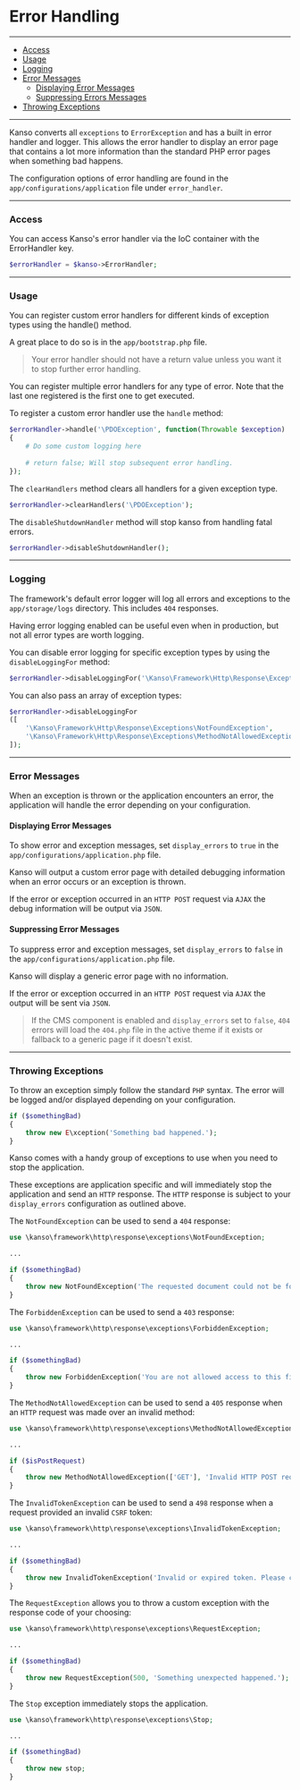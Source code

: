 # Error Handling

--------------------------------------------------------

* [Access](#access)
* [Usage](#usage)
* [Logging](#logging)
* [Error Messages](#error-messages)
	* [Displaying Error Messages](#displaying-error-messages)
	* [Suppressing Errors Messages](#suppressing-error-messages)
* [Throwing Exceptions](#throwing-exceptions)

--------------------------------------------------------

Kanso converts all `exceptions` to `ErrorException` and has a built in error handler and logger. This allows the error handler to display an error page that contains a lot more information than the standard PHP error pages when something bad happens.

The configuration options of error handling are found in the `app/configurations/application` file under `error_handler`.

--------------------------------------------------------

### Access
You can access Kanso's error handler via the IoC container with the ErrorHandler key.

```php
$errorHandler = $kanso->ErrorHandler;
```
--------------------------------------------------------

### Usage

You can register custom error handlers for different kinds of exception types using the handle() method.

A great place to do so is in the `app/bootstrap.php` file.

> Your error handler should not have a return value unless you want it to stop further error handling.

You can register multiple error handlers for any type of error. Note that the last one registered is the first one to get executed.

To register a custom error handler use the `handle` method:
```php
$errorHandler->handle('\PDOException', function(Throwable $exception)
{
    # Do some custom logging here
    
    # return false; Will stop subsequent error handling.
});
```

The `clearHandlers` method clears all handlers for a given exception type.
```php
$errorHandler->clearHandlers('\PDOException');
```

The `disableShutdownHandler` method will stop kanso from handling fatal errors.

```php
$errorHandler->disableShutdownHandler();
```

--------------------------------------------------------

### Logging

The framework's default error logger will log all errors and exceptions to the `app/storage/logs` directory. This includes `404` responses.

Having error logging enabled can be useful even when in production, but not all error types are worth logging.

You can disable error logging for specific exception types by using the `disableLoggingFor` method:
```php
$errorHandler->disableLoggingFor('\Kanso\Framework\Http\Response\Exceptions\NotFoundException');
```

You can also pass an array of exception types:

```php
$errorHandler->disableLoggingFor
([
    '\Kanso\Framework\Http\Response\Exceptions\NotFoundException',
    '\Kanso\Framework\Http\Response\Exceptions\MethodNotAllowedException',
]);
```
--------------------------------------------------------

### Error Messages

When an exception is thrown or the application encounters an error, the application will handle the error depending on your configuration.

#### Displaying Error Messages

To show error and exception messages, set `display_errors` to `true` in the `app/configurations/application.php` file.

Kanso will output a custom error page with detailed debugging information when an error occurs or an exception is thrown.

If the error or exception occurred in an `HTTP POST` request via `AJAX` the debug information will be output via `JSON`.

#### Suppressing Error Messages

To suppress error and exception messages, set `display_errors` to `false` in the `app/configurations/application.php` file.

Kanso will display a generic error page with no information.

If the error or exception occurred in an `HTTP POST` request via `AJAX` the output will be sent via `JSON`.

> If the CMS component is enabled and `display_errors` set to `false`, `404` errors will load the `404.php` file in the active theme if it exists or fallback to a generic page if it doesn't exist.

--------------------------------------------------------

### Throwing Exceptions

To throw an exception simply follow the standard `PHP` syntax. The error will be logged and/or displayed depending on your configuration.

```php
if ($somethingBad)
{
    throw new E\xception('Something bad happened.');
}
```

Kanso comes with a handy group of exceptions to use when you need to stop the application.

These exceptions are application specific and will immediately stop the application and send an `HTTP` response. The `HTTP` response is subject to your `display_errors` configuration as outlined above.

The `NotFoundException` can be used to send a `404` response:
```php
use \kanso\framework\http\response\exceptions\NotFoundException;

...

if ($somethingBad)
{
    throw new NotFoundException('The requested document could not be found.');
}
```

The `ForbiddenException` can be used to send a `403` response:
```php
use \kanso\framework\http\response\exceptions\ForbiddenException;

...

if ($somethingBad)
{
    throw new ForbiddenException('You are not allowed access to this file.');
}
```

The `MethodNotAllowedException` can be used to send a `405` response when an `HTTP` request was made over an invalid method:
```php
use \kanso\framework\http\response\exceptions\MethodNotAllowedException;

...

if ($isPostRequest)
{
    throw new MethodNotAllowedException(['GET'], 'Invalid HTTP POST request. Request to this page can only be made via GET.');
}
```

The `InvalidTokenException` can be used to send a `498` response when a request provided an invalid `CSRF` token:
```php
use \kanso\framework\http\response\exceptions\InvalidTokenException;

...

if ($somethingBad)
{
    throw new InvalidTokenException('Invalid or expired token. Please clear your browser cache and/or cookies.');
}
```

The `RequestException` allows you to throw a custom exception with the response code of your choosing:
```php
use \kanso\framework\http\response\exceptions\RequestException;

...

if ($somethingBad)
{
    throw new RequestException(500, 'Something unexpected happened.');
}
```

The `Stop` exception immediately stops the application.
```php
use \kanso\framework\http\response\exceptions\Stop;

...

if ($somethingBad)
{
    throw new stop;
}
```